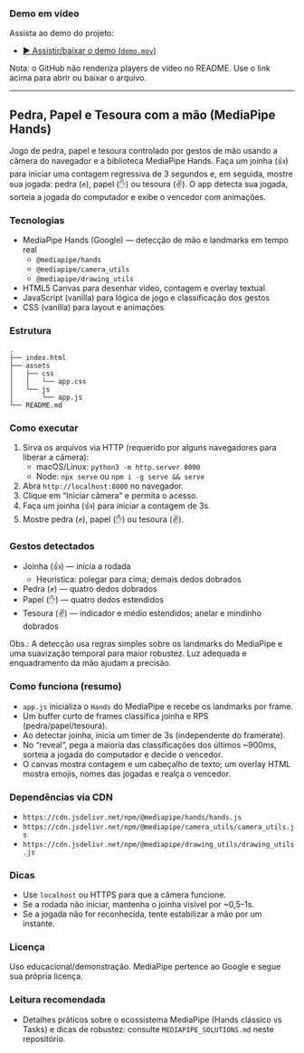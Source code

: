 ### Demo em vídeo

Assista ao demo do projeto:

- [▶️ Assistir/baixar o demo (`demo.mov`)](demo.mov)

Nota: o GitHub não renderiza players de vídeo no README. Use o link acima para abrir ou baixar o arquivo.

---

## Pedra, Papel e Tesoura com a mão (MediaPipe Hands)

Jogo de pedra, papel e tesoura controlado por gestos de mão usando a câmera do navegador e a biblioteca MediaPipe Hands. Faça um joinha (👍) para iniciar uma contagem regressiva de 3 segundos e, em seguida, mostre sua jogada: pedra (✊), papel (✋) ou tesoura (✌️). O app detecta sua jogada, sorteia a jogada do computador e exibe o vencedor com animações.

### Tecnologias
- MediaPipe Hands (Google) — detecção de mão e landmarks em tempo real
  - `@mediapipe/hands`
  - `@mediapipe/camera_utils`
  - `@mediapipe/drawing_utils`
- HTML5 Canvas para desenhar vídeo, contagem e overlay textual
- JavaScript (vanilla) para lógica de jogo e classificação dos gestos
- CSS (vanilla) para layout e animações

### Estrutura
```
.
├── index.html
├── assets
│   ├── css
│   │   └── app.css
│   └── js
│       └── app.js
└── README.md
```

### Como executar
1. Sirva os arquivos via HTTP (requerido por alguns navegadores para liberar a câmera):
   - macOS/Linux: `python3 -m http.server 8000`
   - Node: `npx serve` ou `npm i -g serve && serve`
2. Abra `http://localhost:8000` no navegador.
3. Clique em “Iniciar câmera” e permita o acesso.
4. Faça um joinha (👍) para iniciar a contagem de 3s.
5. Mostre pedra (✊), papel (✋) ou tesoura (✌️).

### Gestos detectados
- Joinha (👍) — inicia a rodada
  - Heurística: polegar para cima; demais dedos dobrados
- Pedra (✊) — quatro dedos dobrados
- Papel (✋) — quatro dedos estendidos
- Tesoura (✌️) — indicador e médio estendidos; anelar e mindinho dobrados

Obs.: A detecção usa regras simples sobre os landmarks do MediaPipe e uma suavização temporal para maior robustez. Luz adequada e enquadramento da mão ajudam a precisão.

### Como funciona (resumo)
- `app.js` inicializa o `Hands` do MediaPipe e recebe os landmarks por frame.
- Um buffer curto de frames classifica joinha e RPS (pedra/papel/tesoura).
- Ao detectar joinha, inicia um timer de 3s (independente do framerate).
- No “reveal”, pega a maioria das classificações dos últimos ~900ms, sorteia a jogada do computador e decide o vencedor.
- O canvas mostra contagem e um cabeçalho de texto; um overlay HTML mostra emojis, nomes das jogadas e realça o vencedor.

### Dependências via CDN
- `https://cdn.jsdelivr.net/npm/@mediapipe/hands/hands.js`
- `https://cdn.jsdelivr.net/npm/@mediapipe/camera_utils/camera_utils.js`
- `https://cdn.jsdelivr.net/npm/@mediapipe/drawing_utils/drawing_utils.js`

### Dicas
- Use `localhost` ou HTTPS para que a câmera funcione.
- Se a rodada não iniciar, mantenha o joinha visível por ~0,5–1s.
- Se a jogada não for reconhecida, tente estabilizar a mão por um instante.

### Licença
Uso educacional/demonstração. MediaPipe pertence ao Google e segue sua própria licença.


### Leitura recomendada
- Detalhes práticos sobre o ecossistema MediaPipe (Hands clássico vs Tasks) e dicas de robustez: consulte `MEDIAPIPE_SOLUTIONS.md` neste repositório.


